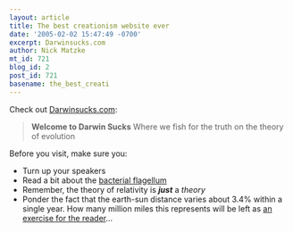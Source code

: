 ```yaml
---
layout: article
title: The best creationism website ever
date: '2005-02-02 15:47:49 -0700'
excerpt: Darwinsucks.com
author: Nick Matzke
mt_id: 721
blog_id: 2
post_id: 721
basename: the_best_creati
---
```

Check out [Darwinsucks.com](http://www.darwinsucks.com/):

> **Welcome to Darwin Sucks**
> Where we fish for the truth on the theory of evolution

Before you visit, make sure you:



* Turn up your speakers
* Read a bit about the [bacterial flagellum](http://www.talkdesign.org/faqs/flagellum_background.html)
* Remember, the theory of relativity is **_just_** a _theory_
* Ponder the fact that the earth-sun distance varies about 3.4% within a single year.  How many million miles this represents will be left as [an exercise for the reader](http://www.windows.ucar.edu/tour/link=/kids_space/earth_galore.html&amp;amp;edu=high)...
